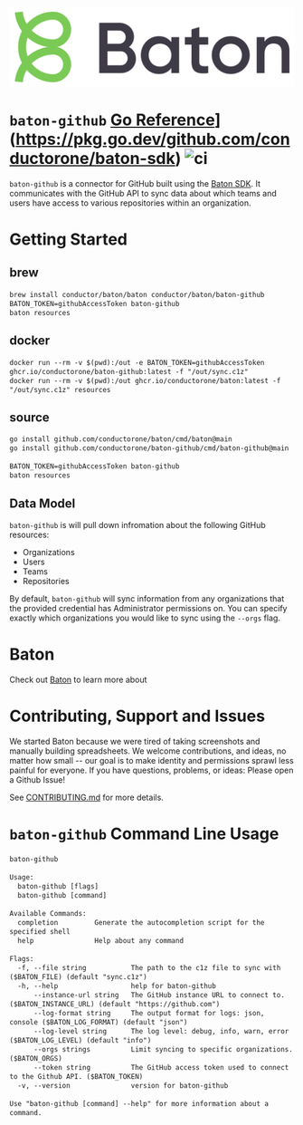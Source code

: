 ![Baton Logo](./docs/images/baton-logo.png)

# `baton-github` [Go Reference](https://pkg.go.dev/badge/github.com/conductorone/baton-sdk.svg)](https://pkg.go.dev/github.com/conductorone/baton-sdk) ![ci](https://github.com/conductorone/baton-sdk/actions/workflows/main.yaml/badge.svg)

`baton-github` is a connector for GitHub built using the [Baton SDK](https://github.com/conductorone/baton-sdk). It communicates with the GitHub API to sync data about which teams and users have access to various repositories within an organization.

# Getting Started
## brew
```
brew install conductor/baton/baton conductor/baton/baton-github
BATON_TOKEN=githubAccessToken baton-github
baton resources
```

## docker
```
docker run --rm -v $(pwd):/out -e BATON_TOKEN=githubAccessToken ghcr.io/conductorone/baton-github:latest -f "/out/sync.c1z"
docker run --rm -v $(pwd):/out ghcr.io/conductorone/baton:latest -f "/out/sync.c1z" resources
```

## source
```
go install github.com/conductorone/baton/cmd/baton@main
go install github.com/conductorone/baton-github/cmd/baton-github@main

BATON_TOKEN=githubAccessToken baton-github 
baton resources
```

## Data Model
`baton-github` is will pull down infromation about the following GitHub resources:
- Organizations
- Users
- Teams
- Repositories

By default, `baton-github` will sync information from any organizations that the provided credential has Administrator permissions on. You can specify exactly which organizations you would like to sync using the `--orgs` flag.

# Baton

Check out [Baton](https://github.com/conductorone/baton) to learn more about

# Contributing, Support and Issues

We started Baton because we were tired of taking screenshots and manually building spreadsheets.  We welcome contributions, and ideas, no matter how small -- our goal is to make identity and permissions sprawl less painful for everyone.  If you have questions, problems, or ideas: Please open a Github Issue!

See [CONTRIBUTING.md](./CONTRIBUTING.md) for more details.

# `baton-github` Command Line Usage

```
baton-github

Usage:
  baton-github [flags]
  baton-github [command]

Available Commands:
  completion         Generate the autocompletion script for the specified shell
  help               Help about any command

Flags:
  -f, --file string           The path to the c1z file to sync with ($BATON_FILE) (default "sync.c1z")
  -h, --help                  help for baton-github
      --instance-url string   The GitHub instance URL to connect to. ($BATON_INSTANCE_URL) (default "https://github.com")
      --log-format string     The output format for logs: json, console ($BATON_LOG_FORMAT) (default "json")
      --log-level string      The log level: debug, info, warn, error ($BATON_LOG_LEVEL) (default "info")
      --orgs strings          Limit syncing to specific organizations. ($BATON_ORGS)
      --token string          The GitHub access token used to connect to the Github API. ($BATON_TOKEN)
  -v, --version               version for baton-github

Use "baton-github [command] --help" for more information about a command.